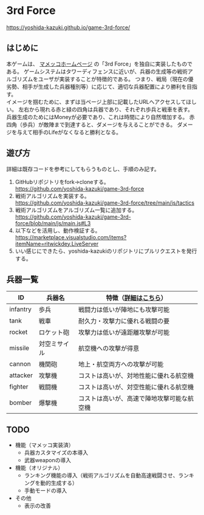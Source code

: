 # 3rd Force

https://yoshida-kazuki.github.io/game-3rd-force/

## はじめに

本ゲームは、 [マメッコホームページ](http://mamecco.es.land.to/) の「3rd Force」を独自に実装したものである。
ゲームシステムはタワーディフェンスに近いが、兵器の生成等の戦術アルゴリズムをユーザが実装することが特徴的である。
つまり、戦局（現在の優劣勢、相手が生成した兵器種別等）に応じて、適切な兵器配置により勝利を目指す。
<br>
イメージを掴むために、まずは当ページ上部に記載したURLへアクセスしてほしい。
左右から現れる赤と緑の四角は兵器であり、それぞれ歩兵と戦車を表す。
兵器生成のためにはMoneyが必要であり、これは時間により自然増加する。
赤四角（歩兵）が敵陣まで到達すると、ダメージを与えることができる。
ダメージを与えて相手のLifeがなくなると勝利となる。
<br>

## 遊び方

詳細は既存コードを参考にしてもらうものとし、手順のみ記す。

1. GitHubリポジトリをfork→cloneする。<br>
   https://github.com/yoshida-kazuki/game-3rd-force
2. 戦術アルゴリズムを実装する。<br>
   https://github.com/yoshida-kazuki/game-3rd-force/tree/main/js/tactics
3. 戦術アルゴリズムをアルゴリズム一覧に追加する。<br>
   https://github.com/yoshida-kazuki/game-3rd-force/blob/main/js/main.js#L3
4. 以下などを活用し、動作検証する。<br>
   https://marketplace.visualstudio.com/items?itemName=ritwickdey.LiveServer
5. いい感じにできたら、yoshida-kazukiのリポジトリにプルリクエストを発行する。

## 兵器一覧

| ID       | 兵器名       | 特徴（[詳細はこちら](https://github.com/yoshida-kazuki/game-3rd-force/blob/main/js/main.js#L5)） |
| --       | --          | -- |
| infantry | 歩兵         | 戦闘力は低いが陣地にも攻撃可能 |
| tank     | 戦車         | 耐久力・攻撃力に優れる戦闘の要 |
| rocket   | ロケット砲   | 攻撃力は低いが遠距離攻撃が可能 |
| missile  | 対空ミサイル | 航空機への攻撃が得意 |
| cannon   | 機関砲       | 地上・航空両方への攻撃が可能 |
| attacker | 攻撃機       | コストは高いが、対地性能に優れる航空機 |
| fighter  | 戦闘機       | コストは高いが、対空性能に優れる航空機 |
| bomber   | 爆撃機       | コストは高いが、高速で陣地攻撃可能な航空機 |

## TODO

* 機能（マメッコ実装済）
    * 兵器カスタマイズの本導入
    * 武器weaponの導入
* 機能（オリジナル）
    * ランキング機能の導入（戦術アルゴリズムを自動高速戦闘させ、ランキングを動的生成する）
    * 手動モードの導入
* その他
    * 表示の改善